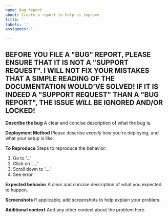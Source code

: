 ```yaml
---
name: Bug report
about: Create a report to help us improve
title: ''
labels: ''
assignees: ''

---
```


## BEFORE YOU FILE A "BUG" REPORT, PLEASE ENSURE THAT IT IS NOT A "SUPPORT REQUEST". I WILL NOT FIX YOUR MISTAKES THAT A SIMPLE READING OF THE DOCUMENTATION WOULD'VE SOLVED! IF IT IS INDEED A "SUPPORT REQUEST" THAN A "BUG REPORT", THE ISSUE *WILL* BE IGNORED AND/OR LOCKED!

**Describe the bug**
A clear and concise description of what the bug is.

**Deployment Method**
Please describe *exactly* how you're deploying, and what your setup is like.

**To Reproduce**
Steps to reproduce the behavior:
1. Go to '...'
2. Click on '....'
3. Scroll down to '....'
4. See error

**Expected behavior**
A clear and concise description of what you expected to happen.

**Screenshots**
If applicable, add screenshots to help explain your problem.

**Additional context**
Add any other context about the problem here.
